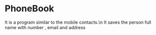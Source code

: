 # PhoneBook
It is a program similar to the mobile contacts.\n
It saves the person full name with number , email and address
